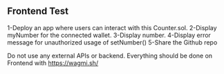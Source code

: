 ## Frontend Test

1-Deploy an app where users can interact with this Counter.sol. 
2-Display myNumber for the connected wallet. 
3-Display number.
4-Display error message for unauthorized usage of setNumber()
5-Share the Github repo

Do not use any external APIs or backend. Everything should be done on Frontend with https://wagmi.sh/